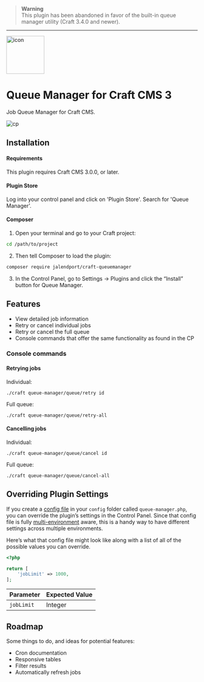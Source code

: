 > **Warning**  
> This plugin has been abandoned in favor of the built-in queue manager utility (Craft 3.4.0 and newer).

---

<img src="src/icon.svg" alt="icon" width="100" height="100">

# Queue Manager for Craft CMS 3

Job Queue Manager for Craft CMS.

<img src="resources/screenshots/qm-cp.png" alt="cp">

## Installation

#### Requirements

This plugin requires Craft CMS 3.0.0, or later.

#### Plugin Store

Log into your control panel and click on 'Plugin Store'. Search for 'Queue Manager'.

#### Composer

1. Open your terminal and go to your Craft project:

```bash
cd /path/to/project
```

2. Then tell Composer to load the plugin:

```bash
composer require jalendport/craft-queuemanager
```

3. In the Control Panel, go to Settings → Plugins and click the “Install” button for Queue Manager.

## Features

- View detailed job information
- Retry or cancel individual jobs
- Retry or cancel the full queue
- Console commands that offer the same functionality as found in the CP

### Console commands

#### Retrying jobs

Individual:

```
./craft queue-manager/queue/retry id
```

Full queue:
```
./craft queue-manager/queue/retry-all
```

#### Cancelling jobs

Individual:

```
./craft queue-manager/queue/cancel id
```

Full queue:
```
./craft queue-manager/queue/cancel-all
```

## Overriding Plugin Settings

If you create a [config file](https://craftcms.com/docs/config-settings) in your `config` folder called `queue-manager.php`, you can override the plugin’s settings in the Control Panel. Since that config file is fully [multi-environment](https://craftcms.com/docs/multi-environment-configs) aware, this is a handy way to have different settings across multiple environments.

Here’s what that config file might look like along with a list of all of the possible values you can override.

```php
<?php

return [
    'jobLimit' => 1000,
];
```

| Parameter | Expected Value |
| --------- | -------------- |
| `jobLimit` | Integer |

## Roadmap

Some things to do, and ideas for potential features:

- Cron documentation
- Responsive tables
- Filter results
- Automatically refresh jobs
